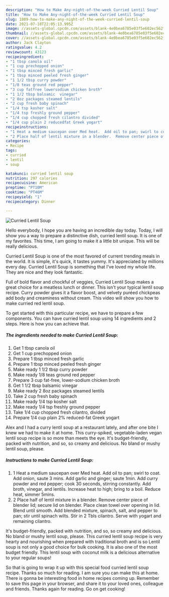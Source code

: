 ```yaml
---
description: "How to Make Any-night-of-the-week Curried Lentil Soup"
title: "How to Make Any-night-of-the-week Curried Lentil Soup"
slug: 1809-how-to-make-any-night-of-the-week-curried-lentil-soup
date: 2021-07-18T22:05:13.995Z
image: //assets-global.cpcdn.com/assets/blank-4e0bea6785e03f5e602ec562f230caae08da540cada707380b4fe1bbebba43da.png
thumbnail: //assets-global.cpcdn.com/assets/blank-4e0bea6785e03f5e602ec562f230caae08da540cada707380b4fe1bbebba43da.png
cover: //assets-global.cpcdn.com/assets/blank-4e0bea6785e03f5e602ec562f230caae08da540cada707380b4fe1bbebba43da.png
author: Jack Clayton
ratingvalue: 4.2
reviewcount: 43123
recipeingredient:
- "1 tbsp canola oil"
- "1 cup prechopped onion"
- "1 tbsp minced fresh garlic"
- "1 tbsp minced peeled fresh ginger"
- "1 1/2 tbsp curry powder"
- "1/8 teas ground red pepper"
- "3 cup fatfree lowersodium chicken broth"
- "1 1/2 tbsp balsamic  vinegar"
- "2 8oz packages steamed lentils"
- "2 cup fresh baby spinach"
- "1/4 tsp kosher salt"
- "1/4 tsp freshly ground pepper"
- "1/4 cup chopped fresh cilantro divided"
- "1/4 cup plain 2 reducedfat Greek yogart"
recipeinstructions:
- "1 Heat a medium saucepan over Med heat.  Add oil to pan; swirl to coat.  Add onion, saute 3 mins.  Add garlic and ginger; saute 1min. Add curry powder and red pepper; cook 30 seconds, stirring constantly.  Add broth, vinegar, and lentils.  Increase heat to high; bring to a boil.  Reduce heat, simmer 5mins."
- "2 Place half of lentil mixture in a blender.  Remove center piece of blender lid; secure lid on blender.  Place clean towel over opening in lid.  Blend until smooth.  Add blended mixture, spinach, salt, and pepper to pan; stir until spinach wilts.  Stir in 2 Tbls cilantro.  Serve with yogart and remaining cilantro."
categories:
- Recipe
tags:
- curried
- lentil
- soup

katakunci: curried lentil soup 
nutrition: 297 calories
recipecuisine: American
preptime: "PT10M"
cooktime: "PT46M"
recipeyield: "1"
recipecategory: Dinner

---
```



![Curried Lentil Soup](//assets-global.cpcdn.com/assets/blank-4e0bea6785e03f5e602ec562f230caae08da540cada707380b4fe1bbebba43da.png)

Hello everybody, I hope you are having an incredible day today. Today, I will show you a way to prepare a distinctive dish, curried lentil soup. It is one of my favorites. This time, I am going to make it a little bit unique. This will be really delicious.

Curried Lentil Soup is one of the most favored of current trending meals in the world. It is simple, it's quick, it tastes yummy. It's appreciated by millions every day. Curried Lentil Soup is something that I've loved my whole life. They are nice and they look fantastic.

Full of bold flavor and chockful of veggies, Curried Lentil Soup makes a great choice for a meatless lunch or dinner. This isn&#39;t your typical lentil soup recipe. Curry powder gives it a flavor boost, and velvety puréed chickpeas add body and creaminess without cream. This video will show you how to make curried red lentil soup.


To get started with this particular recipe, we have to prepare a few components. You can have curried lentil soup using 14 ingredients and 2 steps. Here is how you can achieve that.

<!--inarticleads1-->

##### The ingredients needed to make Curried Lentil Soup:

1. Get 1 tbsp canola oil
1. Get 1 cup prechopped onion
1. Prepare 1 tbsp minced fresh garlic
1. Prepare 1 tbsp minced peeled fresh ginger
1. Make ready 1 1/2 tbsp curry powder
1. Make ready 1/8 teas ground red pepper
1. Prepare 3 cup fat-free, lower-sodium chicken broth
1. Get 1 1/2 tbsp balsamic  vinegar
1. Make ready 2 8oz packages steamed lentils
1. Take 2 cup fresh baby spinach
1. Make ready 1/4 tsp kosher salt
1. Make ready 1/4 tsp freshly ground pepper
1. Take 1/4 cup chopped fresh cilantro, divided
1. Prepare 1/4 cup plain 2% reduced-fat Greek yogart


Alex and I had a curry lentil soup at a restaurant lately, and after one bite I knew we had to make it at home. This curry-spiked, vegetable-laden vegan lentil soup recipe is so more than meets the eye. It&#39;s budget-friendly, packed with nutrition, and so, so creamy and delicious. No bland or mushy lentil soup, please. 

<!--inarticleads2-->

##### Instructions to make Curried Lentil Soup:

1. 1 Heat a medium saucepan over Med heat.  Add oil to pan; swirl to coat.  Add onion, saute 3 mins.  Add garlic and ginger; saute 1min. Add curry powder and red pepper; cook 30 seconds, stirring constantly.  Add broth, vinegar, and lentils.  Increase heat to high; bring to a boil.  Reduce heat, simmer 5mins.
1. 2 Place half of lentil mixture in a blender.  Remove center piece of blender lid; secure lid on blender.  Place clean towel over opening in lid.  Blend until smooth.  Add blended mixture, spinach, salt, and pepper to pan; stir until spinach wilts.  Stir in 2 Tbls cilantro.  Serve with yogart and remaining cilantro.


It&#39;s budget-friendly, packed with nutrition, and so, so creamy and delicious. No bland or mushy lentil soup, please. This curried lentil soup recipe is very hearty and nourishing when prepared with traditional broth and is so Lentil soup is not only a good choice for bulk cooking. It is also one of the most budget friendly. This lentil soup with coconut milk is a delicious alternative to your regular soups! 

So that is going to wrap it up with this special food curried lentil soup recipe. Thanks so much for reading. I am sure you can make this at home. There is gonna be interesting food in home recipes coming up. Remember to save this page in your browser, and share it to your loved ones, colleague and friends. Thanks again for reading. Go on get cooking!
